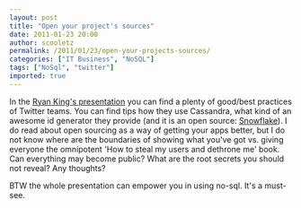 ```yaml
---
layout: post
title: "Open your project's sources"
date: 2011-01-23 20:00
author: scooletz
permalink: /2011/01/23/open-your-projects-sources/
categories: ["IT Business", "NoSQL"]
tags: ["NoSql", "twitter"]
imported: true
---
```


In the [Ryan King's presentation](http://www.infoq.com/presentations/NoSQL-at-Twitter-by-Ryan-King) you can find a plenty of good/best practices of Twitter teams. You can find tips how they use Cassandra, what kind of an awesome id generator they provide (and it is an open source: [Snowflake](https://github.com/twitter/snowflake/)). I do read about open sourcing as a way of getting your apps better, but I do not know where are the boundaries of showing what you've got vs. giving everyone the omnipotent 'How to steal my users and dethrone me' book. Can everything may become public? What are the root secrets you should not reveal? Any thoughts?

BTW the whole presentation can empower you in using no-sql. It's a must-see.
